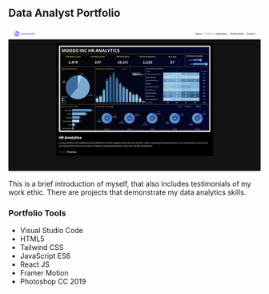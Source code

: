 ## Data Analyst Portfolio

![](DataAnalystPortfolio.png)

This is a brief introduction of myself, that also includes testimonials of my work ethic. There are projects that demonstrate my data analytics skills.

### Portfolio Tools

- Visual Studio Code
- HTML5
- Tailwind CSS
- JavaScript ES6
- React JS
- Framer Motion
- Photoshop CC 2019

